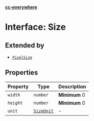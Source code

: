 [**cc-everywhere**](../../../../../index.md)

<HorizontalLine />

# Interface: Size

## Extended by

- [`PixelSize`](pixel-size.md)

## Properties

| Property | Type | Description |
| ------ | ------ | ------ |
| `width` | `number` | **Minimum** 0 |
| `height` | `number` | **Minimum** 0 |
| `unit` | [`SizeUnit`](../enumerations/size-unit.md) | - |
